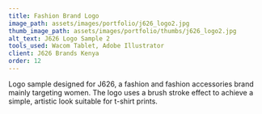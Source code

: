 ```yaml
---
title: Fashion Brand Logo
image_path: assets/images/portfolio/j626_logo2.jpg
thumb_image_path: assets/images/portfolio/thumbs/j626_logo2.jpg
alt_text: J626 Logo Sample 2
tools_used: Wacom Tablet, Adobe Illustrator
client: J626 Brands Kenya
order: 12
---
```

Logo sample designed for J626, a fashion and fashion accessories brand mainly targeting women. The logo uses a brush stroke effect to achieve a simple, artistic look suitable for t-shirt prints.
